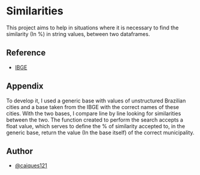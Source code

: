 
# Similarities

This project aims to help in situations where it is necessary to find the similarity (In %) in string values, ​​between two dataframes.

## Reference

 - [IBGE](https://www.ibge.gov.br/)

## Appendix

To develop it, I used a generic base with values ​​of unstructured Brazilian cities and a base taken from the IBGE with the correct names of these cities. With the two bases, I compare line by line looking for similarities between the two. The function created to perform the search accepts a float value, which serves to define the % of similarity accepted to, in the generic base, return the value (In the base itself) of the correct municipality.

## Author

- [@caiques121](https://github.com/caiques121)

